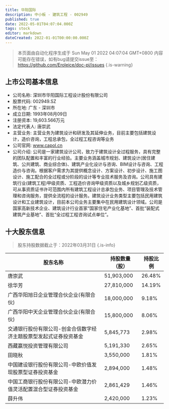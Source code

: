 ```yaml
---
title: 华阳国际
description: 中小板 - 建筑工程 - 002949
published: true
date: 2022-05-01T04:07:04.000Z
tags: stock
editor: markdown
dateCreated: 2022-01-01T00:00:00.000Z
---
```


> 本页面由自动化程序生成于 Sun May 01 2022 04:07:04 GMT+0800
> 内容可能存在错误，如有bug请提交issue至：https://github.com/Eroleice/doc-pi/issues
{.is-warning}

## 上市公司基本信息
- 公司名称: 深圳市华阳国际工程设计股份有限公司
- 股票代码: 002949.SZ
- 所在地: 广东 - 深圳市
- 成立日期: 1993年08月09日
- 注册资本: 19,603.566万元
- 法定代表人: 唐崇武
- 主营业务: 主营业务为建筑设计和研发及其延伸业务，目前主要包括建筑设计，造价咨询，工程总承包，全过程工程咨询等业务
- 公司官网: www.capol.cn
- 公司介绍: 公司是一家建筑设计公司，致力于建筑设计全过程服务，具有完整的团队配置和丰富的行业经验。主要业务涵盖城市规划、建筑设计(居住建筑、公共建筑、商业综合体)、建筑产业化设计与咨询、BIM设计与咨询、工程造价与咨询。根据客户需求为其提供概念设计、方案设计、初步设计、施工图设计、施工配合的全过程或分阶段的设计等专业技术服务及咨询。公司具有建筑行业(建筑工程)甲级资质、工程造价咨询甲级资质以及城乡规划乙级资质，可从事资质证书许可范围内所有建筑工程设计总承包业务、项目管理及技术管理和咨询服务，提供全流程的设计服务。建筑设计业务类型主要包括民用建筑设计和工业建筑设计，目前本公司业务主要集中在民用建筑设计领域。公司是国家高新技术企业、建筑设计行业首家“国家住宅产业化基地”、首批“装配式建筑产业基地”、首批“全过程工程咨询试点单位”。


## 十大股东信息
> 股东持股数据截止于：2022年03月31日
{.is-info}

| 股东名称 | 持股数量（股） | 持股比例 |
| --- | --- | --- |
| 唐崇武 | 51,903,000 | 26.48% |
| 徐华芳 | 27,810,000 | 14.19% |
| 广西华阳旭日企业管理合伙企业(有限合伙) | 18,000,000 | 9.18% |
| 广西华阳中天企业管理合伙企业(有限合伙) | 15,800,000 | 8.06% |
| 交通银行股份有限公司-创金合信数字经济主题股票型发起式证券投资基金 | 5,845,773 | 2.98% |
| 西藏赢悦投资管理有限公司 | 5,191,330 | 2.65% |
| 田晓秋 | 3,550,000 | 1.81% |
| 中国建设银行股份有限公司-中欧价值发现股票型证券投资基金 | 2,894,000 | 1.48% |
| 中国工商银行股份有限公司-中欧潜力价值灵活配置混合型证券投资基金 | 2,861,429 | 1.46% |
| 薛升伟 | 2,420,000 | 1.23% |




